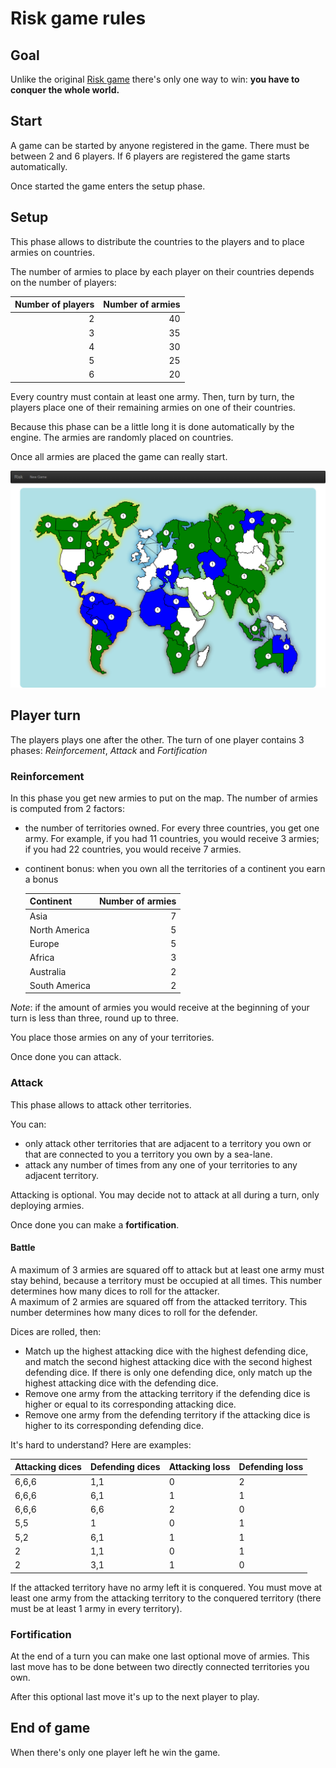 # Risk game rules

## Goal

Unlike the original [Risk game](http://en.wikipedia.org/wiki/Risk_%28game%29) there's only one way to win: **you have to conquer the whole world.**

## Start

A game can be started by anyone registered in the game. There must be between 2 and 6 players. If 6 players are registered the game starts automatically.

Once started the game enters the setup phase.

## Setup

This phase allows to distribute the countries to the players and to place armies on countries.

The number of armies to place by each player on their countries depends on the number of players:

| Number of players  | Number of armies |
| ---: | ---: |
|    2 |   40 |
|    3 |   35 |
|    4 |   30 |
|    5 |   25 |
|    6 |   20 |

Every country must contain at least one army. Then, turn by turn, the players place one of their remaining armies on one of their countries.

Because this phase can be a little long it is done automatically by the engine. The armies are randomly placed on countries.

Once all armies are placed the game can really start.

![Board](img/s6-countries-building.png)

## Player turn

The players plays one after the other. The turn of one player contains 3 phases: _Reinforcement_, _Attack_ and _Fortification_

### Reinforcement

In this phase you get new armies to put on the map. The number of armies is computed from 2 factors:

- the number of territories owned. For every three countries, you get one army. For example, if you had 11 countries, you would receive 3 armies; if you had 22 countries, you would receive 7 armies.
- continent bonus: when you own all the territories of a continent you earn a bonus 

  | Continent  | Number of armies |
  | ------------- | ---: |
  | Asia          |    7 |
  | North America |    5 |
  | Europe        |    5 |
  | Africa        |    3 |
  | Australia     |    2 |
  | South America |    2 |
 
*Note*: if the amount of armies you would receive at the beginning of your turn is less than three, round up to three.

You place those armies on any of your territories.

Once done you can attack.

### Attack

This phase allows to attack other territories.

You can:
- only attack other territories that are adjacent to a territory you own or that are connected to you a territory you own by a sea-lane.
- attack any number of times from any one of your territories to any adjacent territory.

Attacking is optional. You may decide not to attack at all during a turn, only deploying armies.

Once done you can make a **fortification**.

#### Battle

A maximum of 3 armies are squared off to attack but at least one army must stay behind, because a territory must be occupied at all times. This number determines how many dices to roll for the attacker.  
A maximum of 2 armies are squared off from the attacked territory. This number determines how many dices to roll for the defender.

Dices are rolled, then:

- Match up the highest attacking dice with the highest defending dice, and match the second highest attacking dice with the second highest defending dice. If there is only one defending dice, only match up the highest attacking dice with the defending dice.
- Remove one army from the attacking territory if the defending dice is higher or equal to its corresponding attacking dice.
- Remove one army from the defending territory if the attacking dice is higher to its corresponding defending dice.

It's hard to understand? Here are examples:

| Attacking dices | Defending dices | Attacking loss | Defending loss |
| ----- | --- | --- | --- |
| 6,6,6 | 1,1 | 0 | 2 |
| 6,6,6 | 6,1 | 1 | 1 |
| 6,6,6 | 6,6 | 2 | 0 |
| 5,5   | 1   | 0 | 1 |
| 5,2   | 6,1 | 1 | 1 |
| 2     | 1,1 | 0 | 1 |
| 2     | 3,1 | 1 | 0 |
  
If the attacked territory have no army left it is conquered. You must move at least one army from the attacking territory to the conquered territory (there must be at least 1 army in every territory).

### Fortification

At the end of a turn you can make one last optional move of armies. This last move has to be done between two directly connected territories you own.

After this optional last move it's up to the next player to play.

## End of game

When there's only one player left he win the game.
